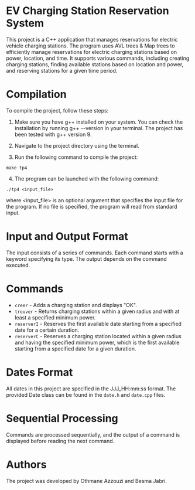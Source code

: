 # EV Charging Station Reservation System

This project is a C++ application that manages reservations for electric vehicle charging stations. The program uses AVL trees & Map trees to efficiently manage reservations for electric charging stations based on power, location, and time. It supports various commands, including creating charging stations, finding available stations based on location and power, and reserving stations for a given time period.

# Compilation

To compile the project, follow these steps:

1. Make sure you have g++ installed on your system. You can check the installation by running g++ --version in your terminal. The project has been tested with g++ version 9.

2. Navigate to the project directory using the terminal.

3. Run the following command to compile the project:

```
make tp4
```

4. The program can be launched with the following command:

```
./tp4 <input_file>
```

where <input_file> is an optional argument that specifies the input file for the program. If no file is specified, the program will read from standard input.

# Input and Output Format

The input consists of a series of commands. Each command starts with a keyword specifying its type. The output depends on the command executed.

# Commands

* `creer` - Adds a charging station and displays "OK".
* `trouver` - Returns charging stations within a given radius and with at least a specified minimum power.
* `reserverI` - Reserves the first available date starting from a specified date for a certain duration.
* `reserverC` - Reserves a charging station located within a given radius and having the specified minimum power, which is the first available starting from a specified date for a given duration.

# Dates Format

All dates in this project are specified in the JJJ_HH:mm:ss format. The provided Date class can be found in the `date.h` and `date.cpp` files.

# Sequential Processing

Commands are processed sequentially, and the output of a command is displayed before reading the next command.

# Authors

The project was developed by Othmane Azzouzi and Besma Jabri.
